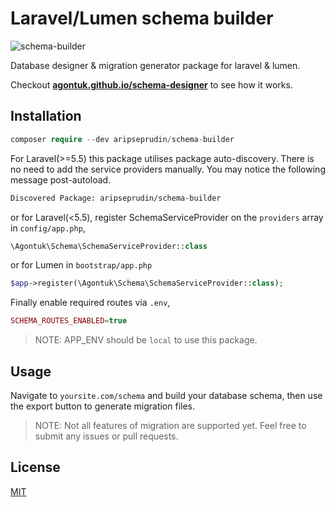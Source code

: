 # Laravel/Lumen schema builder
![schema-builder](./doc/schema-builder.png?raw=true "schema-builder")

Database designer & migration generator package for laravel & lumen.

Checkout **[agontuk.github.io/schema-designer](https://agontuk.github.io/schema-designer)** to see how it works.

## Installation
```php
composer require --dev aripseprudin/schema-builder
```

For Laravel(>=5.5) this package utilises package auto-discovery. There is no need to add the service providers manually. You may notice the following message post-autoload.

```bash
Discovered Package: aripseprudin/schema-builder
```

or for Laravel(<5.5), register SchemaServiceProvider on the `providers` array in `config/app.php`,
```php
\Agontuk\Schema\SchemaServiceProvider::class
```
or for Lumen in `bootstrap/app.php`
```php
$app->register(\Agontuk\Schema\SchemaServiceProvider::class);
```

Finally enable required routes via `.env`,
```php
SCHEMA_ROUTES_ENABLED=true
```
> NOTE: APP_ENV should be `local` to use this package.

## Usage
Navigate to `yoursite.com/schema` and build your database schema, then use the export button to generate migration files.

> NOTE: Not all features of migration are supported yet. Feel free to submit any issues or pull requests.

## License
[MIT](https://github.com/aripseprudin/schema-builder/blob/master/LICENSE)
